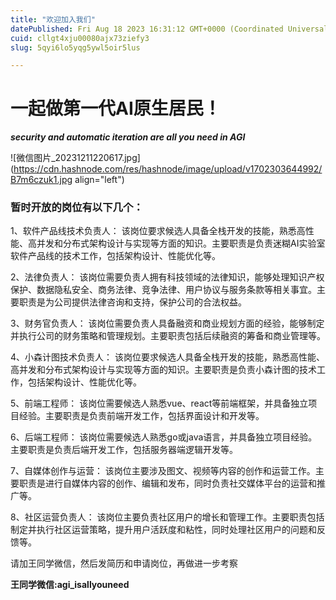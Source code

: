 ```yaml
---
title: "欢迎加入我们"
datePublished: Fri Aug 18 2023 16:31:12 GMT+0000 (Coordinated Universal Time)
cuid: cllgt4xju00080ajx73ziefy3
slug: 5qyi6lo5yqg5ywl5oir5lus

---
```


# **一起做第一代AI原生居民！**

***security and automatic iteration are all you need in AGI***

![微信图片_20231211220617.jpg](https://cdn.hashnode.com/res/hashnode/image/upload/v1702303644992/B7m6czuk1.jpg align="left")

### 暂时开放的岗位有以下几个：

1、软件产品线技术负责人： 该岗位要求候选人具备全栈开发的技能，熟悉高性能、高并发和分布式架构设计与实现等方面的知识。主要职责是负责迷糊AI实验室软件产品线的技术工作，包括架构设计、性能优化等。

2、法律负责人： 该岗位需要负责人拥有科技领域的法律知识，能够处理知识产权保护、数据隐私安全、商务法律、竞争法律、用户协议与服务条款等相关事宜。主要职责是为公司提供法律咨询和支持，保护公司的合法权益。

3、财务官负责人： 该岗位需要负责人具备融资和商业规划方面的经验，能够制定并执行公司的财务策略和管理规划。主要职责包括后续融资的筹备和商业管理等。

4、小森计图技术负责人： 该岗位要求候选人具备全栈开发的技能，熟悉高性能、高并发和分布式架构设计与实现等方面的知识。主要职责是负责小森计图的技术工作，包括架构设计、性能优化等。

5、前端工程师： 该岗位需要候选人熟悉vue、react等前端框架，并具备独立项目经验。主要职责是负责前端开发工作，包括界面设计和开发等。

6、后端工程师： 该岗位需要候选人熟悉go或java语言，并具备独立项目经验。主要职责是负责后端开发工作，包括服务器端逻辑开发等。

7、自媒体创作与运营： 该岗位主要涉及图文、视频等内容的创作和运营工作。主要职责是进行自媒体内容的创作、编辑和发布，同时负责社交媒体平台的运营和推广等。

8、社区运营负责人： 该岗位主要负责社区用户的增长和管理工作。主要职责包括制定并执行社区运营策略，提升用户活跃度和粘性，同时处理社区用户的问题和反馈等。

请加王同学微信，然后发简历和申请岗位，再做进一步考察

**王同学微信:agi\_isallyouneed**